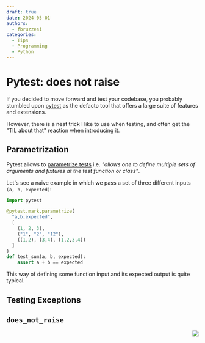 ```yaml
---
draft: true
date: 2024-05-01
authors:
  - fbruzzesi
categories:
  - Tips
  - Programming
  - Python
---
```


# Pytest: does not raise

If you decided to move forward and test your codebase, you probably stumbled upon [pytest][pytest-docs] as the defacto tool that offers a large suite of features and extensions.

However, there is a neat trick I like to use when testing, and often get the "TIL about that" reaction when introducing it.

<!-- more -->

## Parametrization

Pytest allows to [parametrize tests][pytest-parametrize] i.e. _"allows one to define multiple sets of arguments and fixtures at the test function or class"_.

Let's see a naive example in which we pass a set of three different inputs `(a, b, expected)`:

```py
import pytest

@pytest.mark.parametrize(
  "a,b,expected",
  [
    (1, 2, 3),
    ("1", "2", "12"),
    ((1,2), (3,4), (1,2,3,4))
  ]
)
def test_sum(a, b, expected):
    assert a + b == expected
```

This way of defining some function input and its expected output is quite typical.

## Testing Exceptions

## `does_not_raise`


<img src="../../../../../images/written-by-human.svg" align="right">

[pytest-docs]: https://docs.pytest.org/
[pytest-parametrize]: https://docs.pytest.org/how-to/parametrize.html#pytest-mark-parametrize-parametrizing-test-functions
